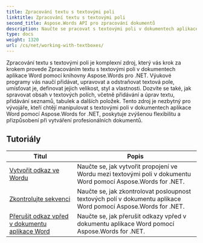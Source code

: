 ```yaml
---
title: Zpracování textu s textovými poli
linktitle: Zpracování textu s textovými poli
second_title: Aspose.Words API pro zpracování dokumentů
description: Naučte se pracovat s textovými poli v dokumentech aplikace Word pomocí Aspose.Words for .NET. Výukové programy krok za krokem s ukázkovým kódem pro efektivní vytváření, manipulaci a formátování textových polí.
type: docs
weight: 1320
url: /cs/net/working-with-textboxes/
---
```

Zpracování textu s textovými poli je komplexní zdroj, který vás krok za krokem provede Zpracováním textu s textovými poli v dokumentech aplikace Word pomocí knihovny Aspose.Words pro .NET. Výukové programy vás naučí přidávat, upravovat a odstraňovat textová pole, umísťovat je, definovat jejich velikost, styl a vlastnosti. Dozvíte se také, jak spravovat obsah v textových polích, včetně přidávání a úprav textu, přidávání seznamů, tabulek a dalších položek. Tento zdroj je nezbytný pro vývojáře, kteří chtějí manipulovat s textovými poli v dokumentech aplikace Word pomocí Aspose.Words for .NET, poskytuje zvýšenou flexibilitu a přizpůsobení při vytváření profesionálních dokumentů.

 ## Tutoriály
| Titul | Popis |
| --- | --- |
| [Vytvořit odkaz ve Wordu](./create-a-link/) | Naučte se, jak vytvořit propojení ve Wordu mezi textovými poli v dokumentu Word pomocí Aspose.Words for .NET. |
| [Zkontrolujte sekvenci](./check-sequence/) | Naučte se, jak zkontrolovat posloupnost textových polí v dokumentu aplikace Word pomocí Aspose.Words for .NET. |
| [Přerušit odkaz vpřed v dokumentu aplikace Word](./break-a-link/) | Naučte se, jak přerušit odkazy vpřed v dokumentu aplikace Word pomocí Aspose.Words for .NET. |